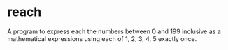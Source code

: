 # reach
A program to express each the numbers between 0 and 199 inclusive as a mathematical expressions using each of 1, 2, 3, 4, 5 exactly once.
